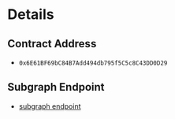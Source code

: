# Details

## Contract Address

- `0x6E61BF69bC84B7Add494db795f5C5c8C43DD0D29`

## Subgraph Endpoint

- [subgraph endpoint](https://api.studio.thegraph.com/query/49766/graphathon/version/latest)
